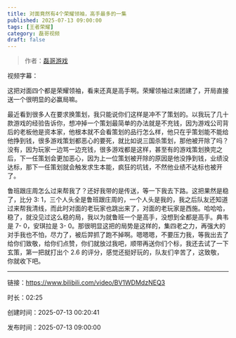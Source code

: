 ```yaml
---
title: 对面竟然有4个荣耀领袖，高手最多的一集
published: 2025-07-13 09:00:00
tags: [王者荣耀]
category: 磊哥视频
draft: false
---
```



> 作者：[磊哥游戏](https://space.bilibili.com/268941858?spm_id_from=333.788.upinfo.head.click)

视频字幕：

这把对面四个都是荣耀领袖，看来还真是高手啊。荣耀领袖过来团建了，开局直接送一个很明显的必赢局嘛。

最近看到很多人在要求换策划，我只能说你们这样是冲不了策划的。以我玩了几十款游戏的经验告诉你，想冲掉一个策划最简单的办法就是不充钱，因为游戏公司背后的老板他是资本家，他根本就不会看策划的品行怎么样，他只在乎策划能不能给他挣到钱，很多游戏策划都恶心的要死，就比如说三国杀策划，那他被开除了吗？没有，因为玩家一边骂一边充钱，很多游戏都是这样，甚至有的游戏策划换完之后，下一任策划会更加恶心，因为上一位策划被开除的原因是他没挣到钱，业绩没达标，那下一任策划就会触发求生本能，疯狂的坑钱，不然他业绩不达标也被开了。

鲁班跟庄周怎么过来帮我了？还好我带的是传送，等一下我去下路。这把果然是稳了，比分 3: 1，三个人头全是鲁班跟庄周的，一个人头是我的，我之后队友还知道过来帮我清线，而此时对面的老玩家也跳出来了，对面的老玩家是西施。哈哈哈，稳了，就没见过这么稳的局，我以为就鲁班一个是高手，没想到全都是高手。典韦是 7- 0，安琪拉是 3- 0。那很明显这把的局势是这样的，集四老之力，再强大的对手我也不怕，尽力了，被后羿抓了跑不掉啊。嗯嗯嗯，不要压力我，等我出去了给你们致敬，给你们点赞，你们就放过我吧，顺带再送你们个标，我还去试了一下玄策，第一把就打出个 2.6 的评分，感觉还挺好玩的，队友们辛苦了，这致敬，你就收下吧。

---


链接：https://www.bilibili.com/video/BV1WDMdzNEQ3



时长：02:25

创建时间：2025-07-13 00:20:41

发布时间：2025-07-13 09:00:00
